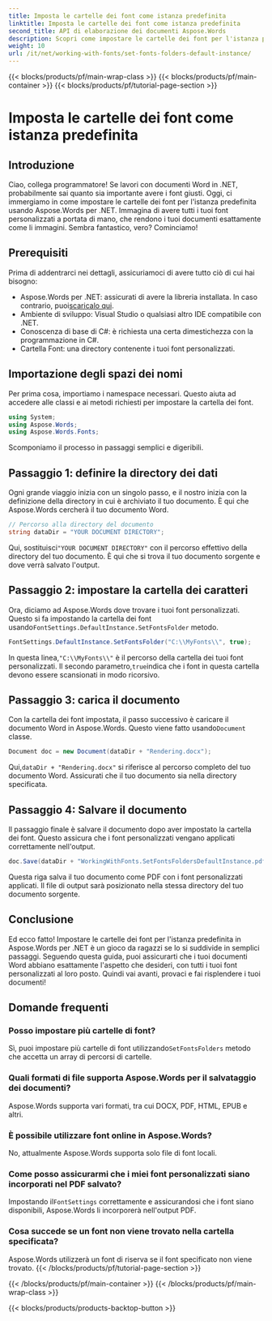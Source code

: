 ```yaml
---
title: Imposta le cartelle dei font come istanza predefinita
linktitle: Imposta le cartelle dei font come istanza predefinita
second_title: API di elaborazione dei documenti Aspose.Words
description: Scopri come impostare le cartelle dei font per l'istanza predefinita in Aspose.Words per .NET con questo tutorial passo dopo passo. Personalizza i tuoi documenti Word senza sforzo.
weight: 10
url: /it/net/working-with-fonts/set-fonts-folders-default-instance/
---
```


{{< blocks/products/pf/main-wrap-class >}}
{{< blocks/products/pf/main-container >}}
{{< blocks/products/pf/tutorial-page-section >}}

# Imposta le cartelle dei font come istanza predefinita

## Introduzione

Ciao, collega programmatore! Se lavori con documenti Word in .NET, probabilmente sai quanto sia importante avere i font giusti. Oggi, ci immergiamo in come impostare le cartelle dei font per l'istanza predefinita usando Aspose.Words per .NET. Immagina di avere tutti i tuoi font personalizzati a portata di mano, che rendono i tuoi documenti esattamente come li immagini. Sembra fantastico, vero? Cominciamo!

## Prerequisiti

Prima di addentrarci nei dettagli, assicuriamoci di avere tutto ciò di cui hai bisogno:
-  Aspose.Words per .NET: assicurati di avere la libreria installata. In caso contrario, puoi[scaricalo qui](https://releases.aspose.com/words/net/).
- Ambiente di sviluppo: Visual Studio o qualsiasi altro IDE compatibile con .NET.
- Conoscenza di base di C#: è richiesta una certa dimestichezza con la programmazione in C#.
- Cartella Font: una directory contenente i tuoi font personalizzati.

## Importazione degli spazi dei nomi

Per prima cosa, importiamo i namespace necessari. Questo aiuta ad accedere alle classi e ai metodi richiesti per impostare la cartella dei font.

```csharp
using System;
using Aspose.Words;
using Aspose.Words.Fonts;
```

Scomponiamo il processo in passaggi semplici e digeribili.

## Passaggio 1: definire la directory dei dati

Ogni grande viaggio inizia con un singolo passo, e il nostro inizia con la definizione della directory in cui è archiviato il tuo documento. È qui che Aspose.Words cercherà il tuo documento Word.

```csharp
// Percorso alla directory del documento
string dataDir = "YOUR DOCUMENT DIRECTORY";
```

 Qui, sostituisci`"YOUR DOCUMENT DIRECTORY"` con il percorso effettivo della directory del tuo documento. È qui che si trova il tuo documento sorgente e dove verrà salvato l'output.

## Passaggio 2: impostare la cartella dei caratteri

 Ora, diciamo ad Aspose.Words dove trovare i tuoi font personalizzati. Questo si fa impostando la cartella dei font usando`FontSettings.DefaultInstance.SetFontsFolder` metodo.

```csharp
FontSettings.DefaultInstance.SetFontsFolder("C:\\MyFonts\\", true);
```

 In questa linea,`"C:\\MyFonts\\"` è il percorso della cartella dei tuoi font personalizzati. Il secondo parametro,`true`indica che i font in questa cartella devono essere scansionati in modo ricorsivo.

## Passaggio 3: carica il documento

 Con la cartella dei font impostata, il passo successivo è caricare il documento Word in Aspose.Words. Questo viene fatto usando`Document` classe.

```csharp
Document doc = new Document(dataDir + "Rendering.docx");
```

 Qui,`dataDir + "Rendering.docx"` si riferisce al percorso completo del tuo documento Word. Assicurati che il tuo documento sia nella directory specificata.

## Passaggio 4: Salvare il documento

Il passaggio finale è salvare il documento dopo aver impostato la cartella dei font. Questo assicura che i font personalizzati vengano applicati correttamente nell'output.

```csharp
doc.Save(dataDir + "WorkingWithFonts.SetFontsFoldersDefaultInstance.pdf");
```

Questa riga salva il tuo documento come PDF con i font personalizzati applicati. Il file di output sarà posizionato nella stessa directory del tuo documento sorgente.

## Conclusione

Ed ecco fatto! Impostare le cartelle dei font per l'istanza predefinita in Aspose.Words per .NET è un gioco da ragazzi se lo si suddivide in semplici passaggi. Seguendo questa guida, puoi assicurarti che i tuoi documenti Word abbiano esattamente l'aspetto che desideri, con tutti i tuoi font personalizzati al loro posto. Quindi vai avanti, provaci e fai risplendere i tuoi documenti!

## Domande frequenti

### Posso impostare più cartelle di font?
 Sì, puoi impostare più cartelle di font utilizzando`SetFontsFolders` metodo che accetta un array di percorsi di cartelle.

### Quali formati di file supporta Aspose.Words per il salvataggio dei documenti?
Aspose.Words supporta vari formati, tra cui DOCX, PDF, HTML, EPUB e altri.

### È possibile utilizzare font online in Aspose.Words?
No, attualmente Aspose.Words supporta solo file di font locali.

### Come posso assicurarmi che i miei font personalizzati siano incorporati nel PDF salvato?
 Impostando il`FontSettings` correttamente e assicurandosi che i font siano disponibili, Aspose.Words li incorporerà nell'output PDF.

### Cosa succede se un font non viene trovato nella cartella specificata?
Aspose.Words utilizzerà un font di riserva se il font specificato non viene trovato.
{{< /blocks/products/pf/tutorial-page-section >}}

{{< /blocks/products/pf/main-container >}}
{{< /blocks/products/pf/main-wrap-class >}}

{{< blocks/products/products-backtop-button >}}
